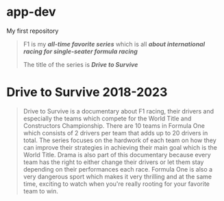 # app-dev
My first repository

> F1 is my ***all-time favorite series*** which is all ***about international racing for single-seater formula racing***
>
> The title of the series is ***Drive to Survive***
>
# Drive to Survive 2018-2023
> Drive to Survive is a documentary about F1 racing, their drivers and especially the teams which compete for the World Title and Constructors Championship. There are 10 teams in Formula One which consists of 2 drivers per team that adds up to 20 drivers in total. The series focuses on the hardwork of each team on how they can improve their strategies in achieving their main goal which is the World Title. Drama is also part of this documentary because every team has the right to either change their drivers or let them stay depending on their performances each race. Formula One is also a very dangerous sport which makes it very thrilling and at the same time, exciting to watch when you're really rooting for your favorite team to win.
